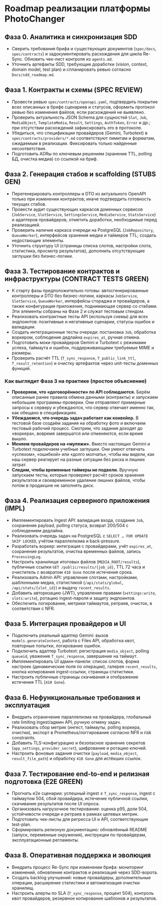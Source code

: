 # Roadmap реализации платформы PhotoChanger

## Фаза 0. Аналитика и синхронизация SDD
- Сверить требования брифа и существующих документов (`spec/docs`, `spec/contracts`) и задокументировать расхождения для цикла Re-Sync. Обновить чек-лист контроля из `agents.md`.
- Уточнить артефакты SDD, требующие доработки (vision, context, domain model, test plan) и спланировать ревью согласно `Docs/sdd_roadmap.md`.

## Фаза 1. Контракты и схемы (SPEC REVIEW)
- Провести ревью `spec/contracts/openapi.yaml`, подтвердить покрытие всех описанных в брифе сценариев и статусов, оформить протокол ревью без изменения файлов, если расхождений не выявлено.
- Проверить актуальность JSON Schema для сущностей `Slot`, `Job`, `MediaObject`, `TemplateMedia`, `Result`, `Settings`, `AuthToken`, `Error` и др.; при отсутствии расхождений зафиксировать это в протоколе.
- Убедиться, что спецификации провайдеров (Gemini, Turbotext) в `spec/contracts/providers/*.md` соответствуют лимитам и форматам, ожидаемым в реализации. Фиксировать только найденные несоответствия.
- Подготовить ADRы по ключевым решениям (хранение TTL, polling БД, очистка медиа) со ссылкой на бриф.

## Фаза 2. Генерация стабов и scaffolding (STUBS GEN)
- Перегенерировать контроллеры и DTO из актуального OpenAPI только при изменении контрактов; иначе подтвердить готовность текущих стабов.
- Провести аудит существующих каркасов доменных сервисов (`JobService`, `SlotService`, `SettingsService`, `MediaService`, `StatsService`) и адаптеров провайдеров, отметить доработки, необходимые перед реализацией.
- Проверить наличие каркаса очереди на PostgreSQL (`JobRepository`, `QueueWorker`), интерфейсов хранения медиа и таймеров TTL; создать недостающие элементы.
- Уточнить структуру UI (страницы списка слотов, настройки слота, статистика, просмотр результатов), дополнить отсутствующие заглушки без бизнес-логики.

## Фаза 3. Тестирование контрактов и инфраструктуры (CONTRACT TESTS GREEN)
- К старту фазы предположительно готовы: автосгенерированные контроллеры и DTO без бизнес-логики, каркасы `JobService`, `SlotService`, `QueueWorker`, интерфейсы стораджа и провайдеров, а также конфигурация приложения, поднимающая сервер со стабами. Эти элементы собраны на Фазе 2 и служат тестовым стендом.
- Реализовать контрактные тесты API (используя схемы) для всех эндпоинтов: позитивные и негативные сценарии, статусы ошибок и валидации.
- Создать интеграционные тесты очереди: постановка `Job`, обработка воркером, соблюдение дедлайна `expires_at`, ручная отмена.
- Подготовить моки провайдеров Gemini и Turbotext с режимами успеха, таймаута и ошибок, поддерживающими требуемые MIME и размеры.
- Проверить расчёт TTL (`T_sync_response`, `T_public_link_ttl`, `T_result_retention`) и очистку артефактов через unit-тесты доменных функций.

### Как выглядит Фаза 3 на практике (простое объяснение)
- **Проверяем, что «договорённости» по API соблюдаются.** Берём описанные ранее правила обмена данными (контракты) и запускаем небольшие программы-проверки. Они отправляют примерные запросы к серверу и убеждаются, что сервер отвечает именно так, как обещано в спецификациях.
- **Убеждаемся, что очередь задач работает как конвейер.** В тестовой базе создаём задания на обработку фото и включаем тестовый рабочий процесс. Смотрим, что задания доходят до «воркера», вовремя завершатся или отменяются, если время вышло.
- **Меняем провайдеров на «муляжи».** Вместо настоящих Gemini и Turbotext подключаем учебные заглушки. Они умеют отвечать «успехом», «ошибкой» или «долго молчать», чтобы мы видели, как наш сервер реагирует на разные ситуации без риска и лишних затрат.
- **Следим, чтобы временные таймеры не подвели.** Вручную запускаем тесты, которые проверяют расчёт сроков хранения результатов и своевременное удаление лишних файлов, чтобы потом в продакшне не заполнять диск.

## Фаза 4. Реализация серверного приложения (IMPL)
- Имплементировать Ingest API: валидация входа, создание `Job`, сохранение payload, polling статуса, возврат 200/504 с соблюдением дедлайна.
- Реализовать очередь задач на PostgreSQL с `SELECT … FOR UPDATE SKIP LOCKED`, учётом параллелизма и back-pressure.
- Разработать воркер: интеграция с провайдерами, учёт `expires_at`, сохранение результатов, очистка временных файлов, запись `ProcessingLog`.
- Настроить хранилище итоговых файлов (`MEDIA_ROOT/results`), публичные ссылки `GET /public/results/{job_id}`, TTL 72 часа и очиститель с возвратом `410 Gone` после истечения срока.
- Реализовать Admin API: управление слотами, настройками, шаблонными медиа, статистикой (`/api/stats/global`, `/api/stats/{slot_id}`) и выдачу `recent_results`.
- Добавить авторизацию (JWT), управление правами (`settings:write`, `slots:write`), ротацию ingest-пароля и защиту эндпоинтов.
- Обеспечить логирование, метрики таймаутов, ретраев, очисток, в соответствии с NFR.

## Фаза 5. Интеграция провайдеров и UI
- Подключить реальный адаптер Gemini: вызов `models.generateContent`, работа с Files API, обработка квот, повторные попытки, логирование ошибок.
- Подключить адаптер Turbotext: регистрация `media_object`, polling `queueid`, уважение `T_sync_response`, завершение на таймаут.
- Имплементировать UI админ-панели: список слотов, форма настроек (динамические поля по операции), галерея `recent_results`, кнопка копирования ingest-ссылки, страницы статистики.
- Настроить публичные страницы скачивания и отображение истечения TTL (`410 Gone`).

## Фаза 6. Нефункциональные требования и эксплуатация
- Внедрить ограничение параллелизма на провайдера, глобальный rate limiting ingest/админ API, ручную отмену задач.
- Реализовать сбор метрик (ингест, таймауты, polling воркера, очистки), экспорт в Prometheus/логгирование согласно NFR и risk constraints.
- Добавить TLS-конфигурацию и безопасное хранение секретов (`app_settings`, `provider_secret`), шифрование и ротацию ключей.
- Настроить фоновые задания очистки (`payload`, `media_object`, `result_file_path`) и обработку `410 Gone` для истёкших ссылок.

## Фаза 7. Тестирование end-to-end и релизная подготовка (E2E GREEN)
- Прогнать e2e сценарии: успешный ingest ≤ `T_sync_response`, ingest с таймаутом 504, сбой провайдера, истечение публичной ссылки, скачивание результатов после UI опроса.
- Организовать нагрузочное тестирование: оценка p95, доли 504, устойчивости очереди и ретраев в рамках целевых метрик.
- Подготовить чек-листы для регресса UI и API, соответствующие test-plan.
- Сформировать релизную документацию: обновлённый README (запуск, переменные окружения), инструкции по провайдерам, эксплуатационные регламенты.

## Фаза 8. Оперативная поддержка и эволюция
- Внедрить процесс Re-Sync при изменении брифа: мониторинг изменений, обновление контрактов и реализаций через SDD-ворота.
- Создать backlog улучшений: новые провайдеры, дополнительные операции, расширение статистики и автоматизация очистки хранилищ.
- Настроить алерты по SLA (`T_sync_response`, процент 504), контроль квот провайдеров, резервное копирование шаблонов и результатов.
